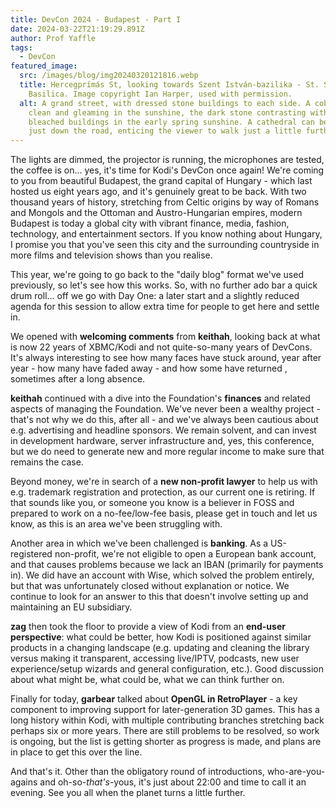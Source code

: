 ```yaml
---
title: DevCon 2024 - Budapest - Part I
date: 2024-03-22T21:19:29.891Z
author: Prof Yaffle
tags:
  - DevCon
featured_image:
  src: /images/blog/img20240320121816.webp
  title: Hercegprímás St, looking towards Szent István-bazilika - St. Stephen's
    Basilica. Image copyright Ian Harper, used with permission.
  alt: A grand street, with dressed stone buildings to each side. A cobbled road -
    clean and gleaming in the sunshine, the dark stone contrasting with the
    bleached buildings in the early spring sunshine. A cathedral can be seen
    just down the road, enticing the viewer to walk just a little further.
---
```

The lights are dimmed, the projector is running, the microphones are tested, the coffee is on... yes, it's time for Kodi's DevCon once again! We're coming to you from beautiful Budapest, the grand capital of Hungary - which last hosted us eight years ago, and it's genuinely great to be back. With two thousand years of history, stretching from Celtic origins by way of Romans and Mongols and the Ottoman and Austro-Hungarian empires, modern Budapest is today a global city with vibrant finance, media, fashion, technology, and entertainment sectors. If you know nothing about Hungary, I promise you that you've seen this city and the surrounding countryside in more films and television shows than you realise.

This year, we're going to go back to the "daily blog" format we've used previously, so let's see how this works. So, with no further ado bar a quick drum roll... off we go with Day One: a later start and a slightly reduced agenda for this session to allow extra time for people to get here and settle in.

We opened with **welcoming comments** from **keithah**, looking back at what is now 22 years of XBMC/Kodi and not quite-so-many years of DevCons. It's always interesting to see how many faces have stuck around, year after year - how many have faded away - and how some have returned , sometimes after a long absence.

**keithah** continued with a dive into the Foundation's **finances** and related aspects of managing the Foundation. We've never been a wealthy project - that's not why we do this, after all - and we've always been cautious about e.g. advertising and headline sponsors. We remain solvent, and can invest in development hardware, server infrastructure and, yes, this conference, but we do need to generate new and more regular income to make sure that remains the case.

Beyond money, we're in search of a **new non-profit lawyer** to help us with e.g. trademark registration and protection, as our current one is retiring. If that sounds like you, or someone you know is a believer in FOSS and prepared to work on a no-fee/low-fee basis, please get in touch and let us know, as this is an area we've been struggling with.

Another area in which we've been challenged is **banking**.  As a US-registered non-profit, we're not eligible to open a European bank account, and that causes problems because we lack an IBAN (primarily for payments in). We did have an account with Wise, which solved the problem entirely, but that was unfortunately closed without explanation or notice. We continue to look for an answer to this that doesn't involve setting up and maintaining an EU subsidiary.

**zag** then took the floor to provide a view of Kodi from an **end-user perspective**: what could be better, how Kodi is positioned against similar products in a changing landscape (e.g. updating and cleaning the library versus making it transparent, accessing live/IPTV, podcasts, new user experience/setup wizards and general configuration, etc.). Good discussion about what might be, what could be, what we can think further on.

Finally for today, **garbear** talked about **OpenGL in RetroPlayer** - a key component to improving support for later-generation 3D games. This has a long history within Kodi, with multiple contributing branches stretching back perhaps six or more years. There are still problems to be resolved, so work is ongoing, but the list is getting shorter as progress is made, and plans are in place to get this over the line.

And that's it. Other than the obligatory round of introductions, who-are-you-agains and oh-so-*that's*-yous, it's just about 22:00 and time to call it an evening. See you all when the planet turns a little further.